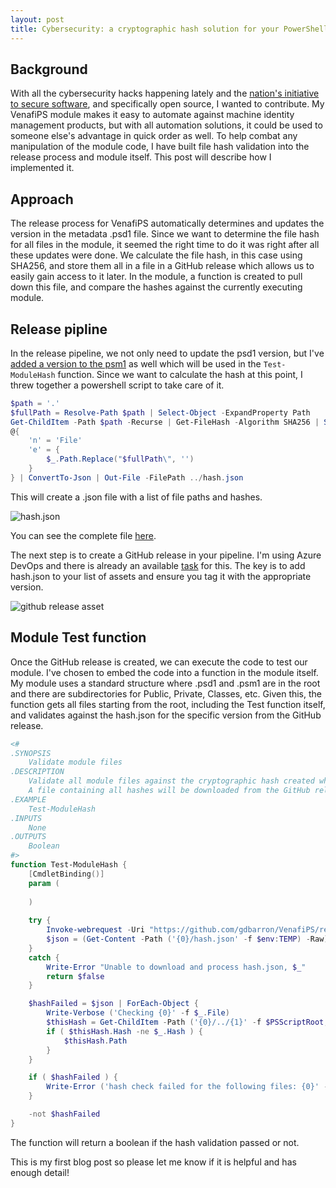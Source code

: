 ```yaml
---
layout: post
title: Cybersecurity: a cryptographic hash solution for your PowerShell module
---
```


## Background

With all the cybersecurity hacks happening lately and the [nation's initiative to secure software](https://www.whitehouse.gov/briefing-room/presidential-actions/2021/05/12/executive-order-on-improving-the-nations-cybersecurity/), and specifically open source, I wanted to contribute.  My VenafiPS module makes it easy to automate against machine identity management products, but with all automation solutions, it could be used to someone else's advantage in quick order as well.  To help combat any manipulation of the module code, I have built file hash validation into the release process and module itself.  This post will describe how I implemented it.

## Approach

The release process for VenafiPS automatically determines and updates the version in the metadata .psd1 file.  Since we want to determine the file hash for all files in the module, it seemed the right time to do it was right after all these updates were done.  We calculate the file hash, in this case using SHA256, and store them all in a file in a GitHub release which allows us to easily gain access to it later.  In the module, a function is created to pull down this file, and compare the hashes against the currently executing module.

## Release pipline

In the release pipeline, we not only need to update the psd1 version, but I've [added a version to the psm1](https://github.com/gdbarron/VenafiPS/blob/c6b80c451e9e9182f7b12c5f98089b69cb9dac49/VenafiPS/VenafiPS.psm1#L28) as well which will be used in the `Test-ModuleHash` function.  Since we want to calculate the hash at this point, I threw together a powershell script to take care of it.

``` powershell
$path = '.'
$fullPath = Resolve-Path $path | Select-Object -ExpandProperty Path
Get-ChildItem -Path $path -Recurse | Get-FileHash -Algorithm SHA256 | Select-Object Hash, 
@{
    'n' = 'File'
    'e' = {
        $_.Path.Replace("$fullPath\", '')
    }
} | ConvertTo-Json | Out-File -FilePath ../hash.json
```
This will create a .json file with a list of file paths and hashes.

![hash.json](https://user-images.githubusercontent.com/11862024/118574152-dc3ab100-b751-11eb-994d-22bf5076a0aa.png)

You can see the complete file [here](https://github.com/gdbarron/VenafiPS/releases/download/v3.0.2/hash.json).

The next step is to create a GitHub release in your pipeline.  I'm using Azure DevOps and there is already an available [task](https://docs.microsoft.com/en-us/azure/devops/pipelines/tasks/utility/github-release?view=azure-devops) for this.  The key is to add hash.json to your list of assets and ensure you tag it with the appropriate version.

![github release asset](https://user-images.githubusercontent.com/11862024/118371033-865ee100-b578-11eb-84ac-6db171d36ec6.png)

## Module Test function

Once the GitHub release is created, we can execute the code to test our module.  I've chosen to embed the code into a function in the module itself.  My module uses a standard structure where .psd1 and .psm1 are in the root and there are subdirectories for Public, Private, Classes, etc.  Given this, the function gets all files starting from the root, including the Test function itself, and validates against the hash.json for the specific version from the GitHub release.

``` powershell
<#
.SYNOPSIS
    Validate module files
.DESCRIPTION
    Validate all module files against the cryptographic hash created when the module was published.
    A file containing all hashes will be downloaded from the GitHub release and compared to the module files currently in use.
.EXAMPLE
    Test-ModuleHash
.INPUTS
    None
.OUTPUTS
    Boolean
#>
function Test-ModuleHash {
    [CmdletBinding()]
    param (
        
    )
    
    try {
        Invoke-webrequest -Uri "https://github.com/gdbarron/VenafiPS/releases/download/v$ModuleVersion/hash.json" -OutFile ('{0}/hash.json' -f $env:TEMP)
        $json = (Get-Content -Path ('{0}/hash.json' -f $env:TEMP) -Raw) | ConvertFrom-Json
    }
    catch {
        Write-Error "Unable to download and process hash.json, $_"
        return $false
    }

    $hashFailed = $json | ForEach-Object {
        Write-Verbose ('Checking {0}' -f $_.File)
        $thisHash = Get-ChildItem -Path ('{0}/../{1}' -f $PSScriptRoot, $_.File) | Get-FileHash -Algorithm SHA256
        if ( $thisHash.Hash -ne $_.Hash ) {
            $thisHash.Path
        }
    }

    if ( $hashFailed ) {
        Write-Error ('hash check failed for the following files: {0}' -f ($hashFailed -join ', '))
    }

    -not $hashFailed
}
```
The function will return a boolean if the hash validation passed or not.

This is my first blog post so please let me know if it is helpful and has enough detail!
